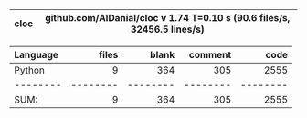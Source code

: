 cloc|github.com/AlDanial/cloc v 1.74  T=0.10 s (90.6 files/s, 32456.5 lines/s)
--- | ---

Language|files|blank|comment|code
:-------|-------:|-------:|-------:|-------:
Python|9|364|305|2555
--------|--------|--------|--------|--------
SUM:|9|364|305|2555
